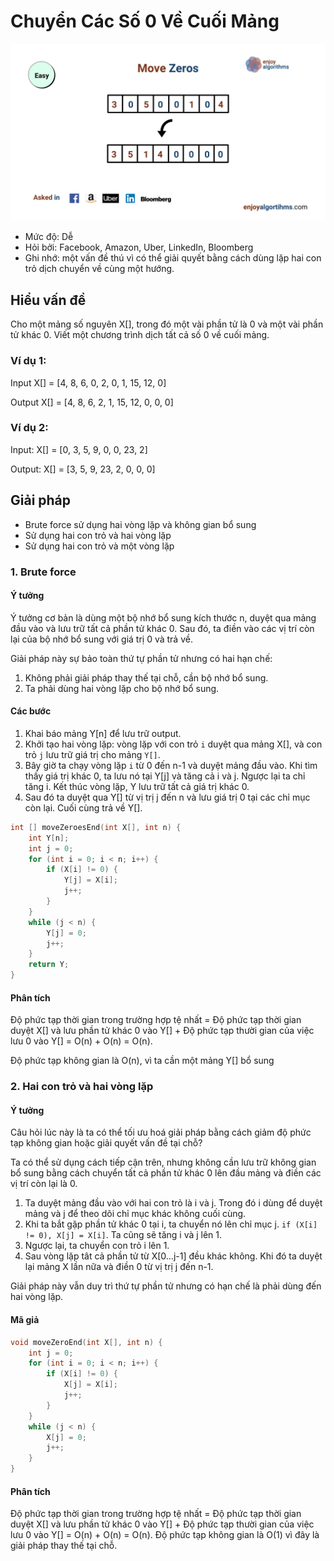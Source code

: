 # Chuyển Các Số 0 Về Cuối Mảng

![](./assets/move-all-the-zeroes-to-the-end-cover-671d73d5fab8a12dd79810c2e48ad0e0.jpg)

- Mức độ: Dễ
- Hỏi bởi: Facebook, Amazon, Uber, LinkedIn, Bloomberg
- Ghi nhớ: một vấn đề thú vì có thể giải quyết bằng cách dùng lặp hai con trỏ dịch chuyển về cùng một hướng.

## Hiểu vấn đề

Cho một mảng số nguyên X[], trong đó một vài phần tử là 0 và một vài phần tử khác 0. Viết một chương trình dịch tất cả số 0 về cuối mảng.

### Ví dụ 1:

Input X[] = [4, 8, 6, 0, 2, 0, 1, 15, 12, 0]

Output X[] = [4, 8, 6, 2, 1, 15, 12, 0, 0, 0]

### Ví dụ 2:

Input: X[] = [0, 3, 5, 9, 0, 0, 23, 2]

Output: X[] = [3, 5, 9, 23, 2, 0, 0, 0]

## Giải pháp

- Brute force sử dụng hai vòng lặp và không gian bổ sung
- Sử dụng hai con trỏ và hai vòng lặp
- Sử dụng hai con trỏ và một vòng lặp

### 1. Brute force

#### Ý tưởng

Ý tưởng cơ bản là dùng một bộ nhớ bổ sung kích thước n, duyệt qua mảng đầu vào và lưu trữ tất cả phần tử khác 0. Sau đó, ta điền vào các vị trí còn lại của bộ nhớ bổ sung với giá trị 0 và trả về.

Giải pháp này sự bảo toàn thứ tự phần tử nhưng có hai hạn chế:
1. Không phải giải pháp thay thế tại chỗ, cần bộ nhớ bổ sung.
2. Ta phải dùng hai vòng lặp cho bộ nhớ bổ sung.

#### Các bước

1. Khai báo mảng Y[n] để lưu trữ output.
2. Khởi tạo hai vòng lặp: vòng lặp với con trỏ `i` duyệt qua mảng X[], và con trỏ `j` lưu trữ giá trị cho mảng `Y[]`.
3. Bây giờ ta chạy vòng lặp `i` từ 0 đến n-1 và duyệt mảng đầu vào. Khi tìm thấy giá trị khác 0, ta lưu nó tại Y[j] và tăng cả i và j. Ngược lại ta chỉ tăng i. Kết thúc vòng lặp, Y lưu trữ tất cả giá trị khác 0.
4. Sau đó ta duyệt qua Y[] từ vị trị j đến n và lưu giá trị 0 tại các chỉ mục còn lại. Cuối cùng trả về Y[].

```c
int [] moveZeroesEnd(int X[], int n) {
    int Y[n];
    int j = 0;
    for (int i = 0; i < n; i++) {
        if (X[i] != 0) {
            Y[j] = X[i];
            j++;
        }
    }
    while (j < n) {
        Y[j] = 0;
        j++;
    }
    return Y;
}
```

#### Phân tích

Độ phức tạp thời gian trong trường hợp tệ nhất = Độ phức tạp thời gian duyệt X[] và lưu phần tử khác 0 vào Y[] + Độ phức tạp thười gian của việc lưu 0 vào Y[] = O(n) + O(n) = O(n). 

Độ phức tạp không gian là O(n), vì ta cần một mảng Y[] bổ sung

### 2. Hai con trỏ và hai vòng lặp

#### Ý tưởng

Câu hỏi lúc này là ta có thể tối ưu hoá giải pháp bằng cách giảm độ phức tạp không gian hoặc giải quyết vấn đề tại chỗ?

Ta có thể sử dụng cách tiếp cận trên, nhưng không cần lưu trữ không gian bổ sung bằng cách chuyển tất cả phần tử khác 0 lên đầu mảng và điền các vị trí còn lại là 0.
1. Ta duyệt mảng đầu vào với hai con trỏ là i và j. Trong đó i dùng để duyệt mảng và j để theo dõi chỉ mục khác không cuối cùng.
2. Khi ta bắt gặp phần tử khác 0 tại i, ta chuyển nó lên chỉ mục j. `if (X[i] != 0), X[j] = X[i]`. Ta cũng sẽ tăng i và j lên 1.
3. Ngược lại, ta chuyển con trỏ i lên 1.
4. Sau vòng lặp tât cả phần tử từ X[0...j-1] đều khác không. Khi đó ta duyệt lại mảng X lần nữa và điền 0 từ vị trị j đến n-1.

Giải pháp này vẫn duy trì thứ tự phần tử nhưng có hạn chế là phải dùng đến hai vòng lặp.

#### Mã giả

```c
void moveZeroEnd(int X[], int n) {
    int j = 0;
    for (int i = 0; i < n; i++) {
        if (X[i] != 0) {
            X[j] = X[i];
            j++;
        }
    }
    while (j < n) {
        X[j] = 0;
        j++;
    }
}
```

#### Phân tích

Độ phức tạp thời gian trong trường hợp tệ nhất = Độ phức tạp thời gian duyệt X[] và lưu phần tử khác 0 vào Y[] + Độ phức tạp thười gian của việc lưu 0 vào Y[] = O(n) + O(n) = O(n). Độ phức tạp không gian là O(1) vì đây là giải pháp thay thế tại chỗ.

